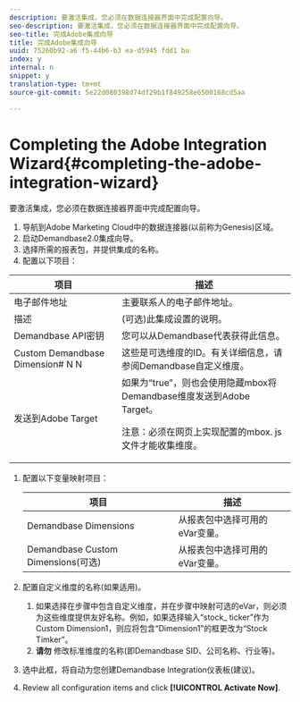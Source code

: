 ```yaml
---
description: 要激活集成，您必须在数据连接器界面中完成配置向导。
seo-description: 要激活集成，您必须在数据连接器界面中完成配置向导。
seo-title: 完成Adobe集成向导
title: 完成Adobe集成向导
uuid: 75260b92-a6 f5-44b6-b3 ea-d5945 fdd1 bu
index: y
internal: n
snippet: y
translation-type: tm+mt
source-git-commit: 5e22d080398d74df29b1f849258e6500168cd5aa

---
```



# Completing the Adobe Integration Wizard{#completing-the-adobe-integration-wizard}

要激活集成，您必须在数据连接器界面中完成配置向导。

1. 导航到Adobe Marketing Cloud中的数据连接器(以前称为Genesis)区域。
1. 启动Demandbase2.0集成向导。
1. 选择所需的报表包，并提供集成的名称。
1. 配置以下项目：

<table id="table_8D60DC7C48C144DC9934749E7F9F65FF"> 
 <thead> 
  <tr> 
   <th colname="col1" class="entry"> 项目 </th> 
   <th colname="col2" class="entry"> 描述 </th> 
  </tr>
 </thead>
 <tbody> 
  <tr> 
   <td colname="col1"> 电子邮件地址 </td> 
   <td colname="col2"> 主要联系人的电子邮件地址。 </td> 
  </tr> 
  <tr> 
   <td colname="col1"> 描述 </td> 
   <td colname="col2"> (可选)此集成设置的说明。 </td> 
  </tr> 
  <tr> 
   <td colname="col1"> Demandbase API密钥 </td> 
   <td colname="col2"> 您可以从Demandbase代表获得此信息。 </td> 
  </tr> 
  <tr> 
   <td colname="col1"> Custom Demandbase Dimension# N N </td> 
   <td colname="col2"> 这些是可选维度的ID。有关详细信息，请参阅Demandbase自定义维度。 </td> 
  </tr> 
  <tr> 
   <td colname="col1"> 发送到Adobe Target </td> 
   <td colname="col2">如果为“true”，则也会使用隐藏mbox将Demandbase维度发送到Adobe Target。 <p>注意：必须在网页上实现配置的mbox. js文件才能收集维度。 </p> </td> 
  </tr> 
 </tbody> 
</table>

1. 配置以下变量映射项目：

   | 项目 | 描述 |
   |---|---|
   | Demandbase Dimensions | 从报表包中选择可用的eVar变量。 |
   | Demandbase Custom Dimensions(可选) | 从报表包中选择可用的eVar变量。 |

1. 配置自定义维度的名称(如果适用)。

   1. 如果选择在步骤中包含自定义维度，并在步骤中映射可选的eVar，则必须为这些维度提供友好名称。例如，如果选择输入“stock_ ticker”作为Custom Dimension1，则应将包含“Dimension1”的框更改为“Stock Timker”。
   1. **请勿** 修改标准维度的名称(即Demandbase SID、公司名称、行业等)。

1. 选中此框，将自动为您创建Demandbase Integration仪表板(建议)。
1. Review all configuration items and click **[!UICONTROL Activate Now]**.

